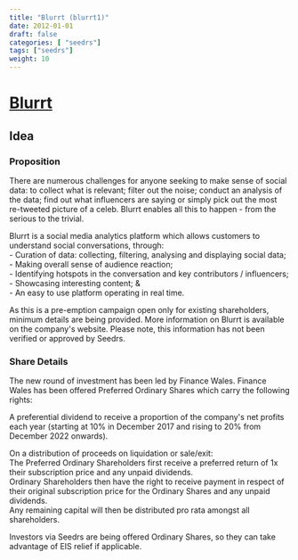 ```yaml
---
title: "Blurrt (blurrt1)"
date: 2012-01-01
draft: false
categories: [ "seedrs"]
tags: ["seedrs"]
weight: 10
---
```


# [Blurrt](https://www.seedrs.com/blurrt1)

## Idea

### Proposition

There are numerous challenges for anyone seeking to make sense of social data: to collect what is relevant; filter out the noise; conduct an analysis of the data; find out what influencers are saying or simply pick out the most re-tweeted picture of a celeb. Blurrt enables all this to happen - from the serious to the trivial.

Blurrt is a social media analytics platform which allows customers to understand social conversations, through: <br>- Curation of data: collecting, filtering, analysing and displaying social data; <br>- Making overall sense of audience reaction; <br>- Identifying hotspots in the conversation and key contributors / influencers; <br>- Showcasing interesting content; &amp; <br>- An easy to use platform operating in real time.

As this is a pre-emption campaign open only for existing shareholders, minimum details are being provided. More information on Blurrt is available on the company's website. Please note, this information has not been verified or approved by Seedrs.

### Share Details

The new round of investment has been led by Finance Wales. Finance Wales has been offered Preferred Ordinary Shares which carry the following rights:

A preferential dividend to receive a proportion of the company's net profits each year (starting at 10% in December 2017 and rising to 20% from December 2022 onwards).

On a distribution of proceeds on liquidation or sale/exit: <br>The Preferred Ordinary Shareholders first receive a preferred return of 1x their subscription price and any unpaid dividends. <br>Ordinary Shareholders then have the right to receive payment in respect of their original subscription price for the Ordinary Shares and any unpaid dividends. <br>Any remaining capital will then be distributed pro rata amongst all shareholders.

Investors via Seedrs are being offered Ordinary Shares, so they can take advantage of EIS relief if applicable.


